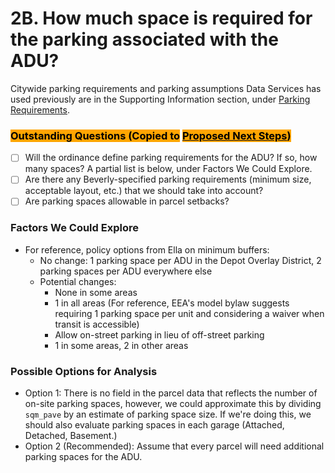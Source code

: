 # 2B. How much space is required for the parking associated with the ADU?

Citywide parking requirements and parking assumptions Data Services has used previously are in the Supporting Information section, under [Parking Requirements](../assumptions-and-policy/parking-requirements/).

### <mark style="background-color:orange;">Outstanding Questions (Copied to</mark> [<mark style="background-color:orange;">Proposed Next Steps</mark>](../proposed-next-steps.md)<mark style="background-color:orange;">)</mark>

* [ ] Will the ordinance define parking requirements for the ADU? If so, how many spaces? A partial list is below, under Factors We Could Explore.
* [ ] Are there any Beverly-specified parking requirements (minimum size, acceptable layout, etc.) that we should take into account?
* [ ] Are parking spaces allowable in parcel setbacks?

### Factors We Could Explore

* For reference, policy options from Ella on minimum buffers:&#x20;
  * No change: 1 parking space per ADU in the Depot Overlay District, 2 parking spaces per ADU everywhere else
  * Potential changes: &#x20;
    * None in some areas&#x20;
    * 1 in all areas (For reference, EEA's model bylaw suggests requiring 1 parking space per unit and considering a waiver when transit is accessible)
    * Allow on-street parking in lieu of off-street parking&#x20;
    * 1 in some areas, 2 in other areas&#x20;

### Possible Options for Analysis

* Option 1: There is no field in the parcel data that reflects the number of on-site parking spaces, however, we could approximate this by dividing `sqm_pave` by an estimate of parking space size. If we're doing this, we should also evaluate parking spaces in each garage (Attached, Detached, Basement.)&#x20;
* Option 2 (Recommended): Assume that every parcel will need additional parking spaces for the ADU.

